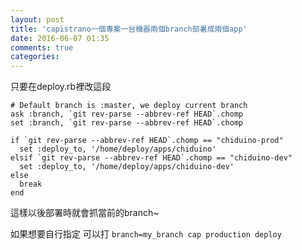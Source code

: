 ```yaml
---
layout: post
title: 'capistrano一個專案一台機器兩個branch部暑成兩個app'
date: 2016-06-07 01:35
comments: true
categories: 
---
```

只要在deploy.rb裡改這段
```
# Default branch is :master, we deploy current branch
ask :branch, `git rev-parse --abbrev-ref HEAD`.chomp
set :branch, `git rev-parse --abbrev-ref HEAD`.chomp

if `git rev-parse --abbrev-ref HEAD`.chomp == "chiduino-prod"
  set :deploy_to, '/home/deploy/apps/chiduino'
elsif `git rev-parse --abbrev-ref HEAD`.chomp == "chiduino-dev"
  set :deploy_to, '/home/deploy/apps/chiduino-dev'
else
  break
end
```

這樣以後部署時就會抓當前的branch~

如果想要自行指定
可以打
`branch=my_branch cap production deploy`